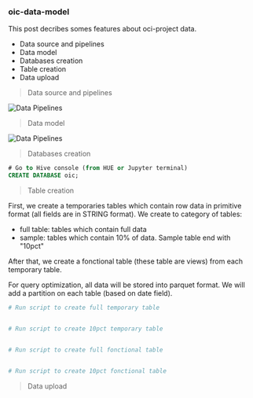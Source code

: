### oic-data-model

This post decribes somes features about oci-project data.
- Data source and pipelines
- Data model
- Databases creation
- Table creation
- Data upload


> Data source and pipelines

![Data Pipelines](https://github.com/agambov/oic-data-model/blob/master/img/data__pipeline.png)

> Data model

![Data Pipelines](https://github.com/agambov/oic-data-model/blob/master/img/data_model.png)


> Databases creation  
```sql
# Go to Hive console (from HUE or Jupyter terminal)
CREATE DATABASE oic;

``` 


> Table creation  

First, we create a temporaries tables which contain row data in primitive format (all fields are in STRING format). 
We create to category of tables:
- full table: tables which contain full data
- sample: tables which contain 10% of data. Sample table end with "10pct"

After that, we create a fonctional table (these table are views) from each temporary table.

For query optimization, all data will be stored into parquet format. We will add a partition on each table (based on date field).

```sh
# Run script to create full temporary table 


# Run script to create 10pct temporary table


# Run script to create full fonctional table 


# Run script to create 10pct fonctional table


```


> Data upload


>

